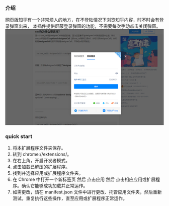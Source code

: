 ### 介绍

网页版知乎有一个非常烦人的地方，在不登陆情况下浏览知乎内容，时不时会有登录弹窗出来，
本插件提供屏蔽登录弹窗的功能，不需要每次手动点击关闭弹窗。
<img src="images/zhihu_popup.png"/>
### quick start

1. 将本扩展程序文件夹保存。
2. 转到 chrome://extensions/。
3. 在右上角，开启开发者模式。
4. 点击加载已解压的扩展程序。
5. 找到并选择应用或扩展程序文件夹。
6. 在 Chrome 中打开一个新标签页 然后 点击应用 然后 点击相应应用或扩展程序。确认它能够成功加载并正常运作。
7. 如需更改，请在 manifest.json 文件中进行更改、托管应用文件夹，然后重新测试。重复执行这些操作，直至应用或扩展程序正常运作。
